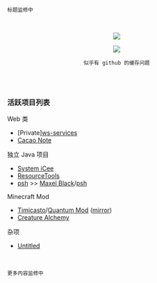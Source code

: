 	标题监修中
<!-- <p align="center"><font size="5">Sukazyo</font><br/>
<font size="2">on</font><br/>
<font size="5">Sukazyo Workshop</font></p> -->

<br/>

<p align="center"><img src="https://github-readme-stats.vercel.app/api?username=Eyre-S&show_icons=true&count_private=true" /></p>
<p align="center"><img src="https://github-readme-stats.vercel.app/api/top-langs/?username=Eyre-S&layout=compact&card_width=445" /></p>
<p align="center"><code>似乎有 github 的缓存问题</code></p><br/>

<br/>

### 活跃项目列表

Web 类
- [Private][ws-services](https://github.com/Eyre-S/ws-services)
- [Cacao Note](https://github.com/Eyre-S/Cacao-Note)

独立 Java 项目
- [System iCee](https://github.com/Eyre-S/System-iCee)
- [ResourceTools](https://github.com/Eyre-S/ResourceTools)
- [psh](https://github.com/Eyre-S/psh) >> [Maxel Black](https://github.com/maxelblack)/[psh](https://github.com/maxelblack/psh)

Minecraft Mod
- [Timicasto](https://github.com/Timicasto)/[Quantum Mod](https://github.com/Timicasto/Quantum-Mod) ([mirror](https://vc.lama3l9r.net/Timicasto/Quantum-Mod))
- [Creature Alchemy](https://github.com/Eyre-S/CreatureAlchemy)

杂项
- [Untitled](https://github.com/Eyre-S/Untitled)

<br/>

	更多内容监修中
